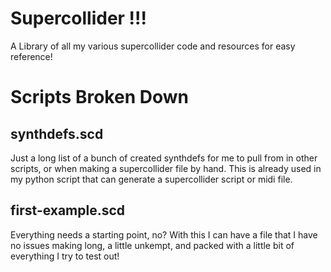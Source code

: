# Supercollider !!!
A Library of all my various supercollider code and resources for easy reference!

# Scripts Broken Down

## synthdefs.scd
  Just a long list of a bunch of created synthdefs for me to pull from in other scripts, or when making a supercollider file by hand. This is already used in my python script that can generate a supercollider script or midi file.

## first-example.scd
  Everything needs a starting point, no? With this I can have a file that I have no issues making long, a little unkempt, and packed with a little bit of everything I try to test out!
